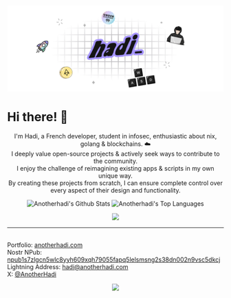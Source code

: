 ![banner](banner.png)

# Hi there! 👋

<p align="center">
  I'm Hadi, a French developer, student in infosec, enthusiastic about nix, golang & blockchains. ☁️ 
  <br/>I deeply value open-source projects & actively seek ways to contribute to the community.
  <br/>I enjoy the challenge of reimagining existing apps & scripts in my own unique way.
  <br/>By creating these projects from scratch, I can ensure complete control over every aspect of their design and functionality.
</p>

<p align="center">
  <a><img alt="Anotherhadi's Github Stats" src="https://denvercoder1-github-readme-stats.vercel.app/api/?username=anotherhadi&show_icons=true&include_all_commits=true&count_private=true&theme=react&hide_border=true&bg_color=0d1117&title_color=A594FD&icon_color=A594FD" height="192px"/></a>
  <a><img alt="Anotherhadi's Top Languages" src="https://denvercoder1-github-readme-stats.vercel.app/api/top-langs/?username=anotherhadi&langs_count=8&layout=compact&theme=react&hide_border=true&bg_color=0d1117&title_color=A594FD&icon_color=A594FD" height="192px"/></a>
</p>

<p align="center">
  <a href="https://skillicons.dev">
    <img src="https://skillicons.dev/icons?i=nix,golang,bash,linux,svelte,git,neovim,docker" />
  </a>
</p>

---

<br/>Portfolio: <a href="https://anotherhadi.com/">anotherhadi.com</a>
<br/>Nostr NPub: [npub1s7zlgcn5wlc8yyh609xqh79055fapq5lelsmsng2s38dn002n9vsc5dkcj](https://iris.to/npub1s7zlgcn5wlc8yyh609xqh79055fapq5lelsmsng2s38dn002n9vsc5dkcj)
<br/>Lightning Address: [hadi@anotherhadi.com](lightning:hadi@anotherhadi.com)
<br/>X: [@AnotherHadi](https://x.com/AnotherHadi)
<br/>

<p align="center">
  <img src="https://img.buymeacoffee.com/button-api/?text=Buy me a cookie&emoji=🍪&slug=anotherhadi&button_colour=A594FD&font_colour=101012&font_family=Inter" />
</p>

